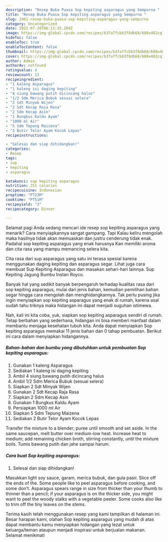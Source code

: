 ```yaml
---
description: "Resep Buka Puasa Sop kepiting asparagus yang Sempurna "
title: "Resep Buka Puasa Sop kepiting asparagus yang Sempurna "
slug: 2461-resep-buka-puasa-sop-kepiting-asparagus-yang-sempurna
category: Uncategorized
date: 2022-07-20T06:13:15.269Z
image: https://img-global.cpcdn.com/recipes/b3fa7fcbb3f8db68/680x482cq70/sop-kepiting-asparagus-foto-resep-utama.jpg
hideToc: false
enableToc: true
enableTocContent: false
thumbnail: https://img-global.cpcdn.com/recipes/b3fa7fcbb3f8db68/680x482cq70/sop-kepiting-asparagus-foto-resep-utama.jpg
cover: https://img-global.cpcdn.com/recipes/b3fa7fcbb3f8db68/680x482cq70/sop-kepiting-asparagus-foto-resep-utama.jpg
author: Admin
authorAv: notfound
ratingvalue: 4
reviewcount: 12
recipeingredient:
- "1 kaleng Asparagus"
- "1 kaleng isi daging kepiting"
- "4 siung bawang putih dicincang halus"
- "1/2 Sdm Merica Bubuk sesuai selera"
- "2 Sdt Minyak Wijen"
- "2 Sdt Kecap Raja Rasa"
- "2 Sdm Kecap Asin"
- "1 Bungkus Kaldu Ayam"
- "1000 ml Air"
- "5 Sdm Tepung Maizena"
- "2 Butir Telor Ayam Kocok Lepas"
recipeinstructions:

- "Selesai dan siap dihidangkan!"
categories:
- Resep
tags:
- sop
- kepiting
- asparagus

katakunci: sop kepiting asparagus 
nutrition: 251 calories
recipecuisine: Indonesian
preptime: "PT23M"
cooktime: "PT51M"
recipeyield: "3"
recipecategory: Dinner

---
```



Selamat pagi Anda sedang mencari ide resep sop kepiting asparagus yang menarik? Cara menyiapkannya sangat gampang. Tapi Kalau keliru mengolah maka hasilnya tidak akan memuaskan dan justru cenderung tidak enak. Padahal sop kepiting asparagus yang enak harusnya Kan memiliki aroma dan cita rasa yang mampu memancing selera kita.


Cita rasa dari sup asparagus yang satu ini terasa spesial karena menggunakan daging kepiting dan asparagus segar. Lihat juga cara membuat Sup Kepiting Asparagus dan masakan sehari-hari lainnya. Sup Kepiting Jagung Bumbu Instan Royco.

Banyak hal yang sedikit banyak berpengaruh terhadap kualitas rasa dari sop kepiting asparagus, mulai dari jenis bahan, kemudian pemilihan bahan segar hingga cara mengolah dan menghidangkannya. Tak perlu pusing jika ingin menyiapkan sop kepiting asparagus yang enak di rumah, karena asal sudah tahu triknya maka hidangan ini dapat menjadi suguhan istimewa.


Nah, kali ini kita coba, yuk, siapkan sop kepiting asparagus sendiri di rumah. Tetap berbahan yang sederhana, hidangan ini bisa memberi manfaat dalam membantu menjaga kesehatan tubuh kita. Anda dapat menyiapkan Sop kepiting asparagus memakai 11 jenis bahan dan 0 tahap pembuatan. Berikut ini cara dalam menyiapkan hidangannya.

<!--inarticleads1-->

##### Bahan-bahan dan bumbu yang dibutuhkan untuk pembuatan Sop kepiting asparagus:

1. Gunakan 1 kaleng Asparagus
1. Sediakan 1 kaleng isi daging kepiting
1. Ambil 4 siung bawang putih dicincang halus
1. Ambil 1/2 Sdm Merica Bubuk (sesuai selera)
1. Siapkan 2 Sdt Minyak Wijen
1. Gunakan 2 Sdt Kecap Raja Rasa
1. Siapkan 2 Sdm Kecap Asin
1. Gunakan 1 Bungkus Kaldu Ayam
1. Persiapkan 1000 ml Air
1. Siapkan 5 Sdm Tepung Maizena
1. Sediakan 2 Butir Telor Ayam Kocok Lepas


Transfer the mixture to a blender; puree until smooth and set aside. In the same saucepan, melt butter over medium-low heat. Increase heat to medium; add remaining chicken broth, stirring constantly, until the mixture boils. Tumis bawang putih dan jahe sampai harum. 

<!--inarticleads2-->

##### Cara buat Sop kepiting asparagus:


1. Selesai dan siap dihidangkan!

Masukkan light soy sauce, garam, merica bubuk, dan gula pasir. Slice off the ends of the. Some people like to peel asparagus before cooking, and some don&#39;t. Asparagus spears range in size from thicker than your thumb to thinner than a pencil; if your asparagus is on the thicker side, you might want to peel the woody stalks with a vegetable peeler. Some cooks also like to trim off the tiny leaves on the stems. 

Terima kasih telah menggunakan resep yang kami tampilkan di halaman ini. Besar harapan kami, olahan Sop kepiting asparagus yang mudah di atas dapat membantu kamu menyiapkan hidangan yang lezat untuk keluarga/teman ataupun menjadi inspirasi untuk berjualan makanan. Selamat menikmati
